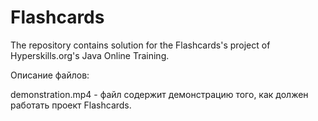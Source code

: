 # Flashcards
The repository contains solution for the Flashcards's project of Hyperskills.org's Java Online Training.

Описание файлов:

demonstration.mp4 - файл содержит демонстрацию того, как должен работать проект Flashcards.
